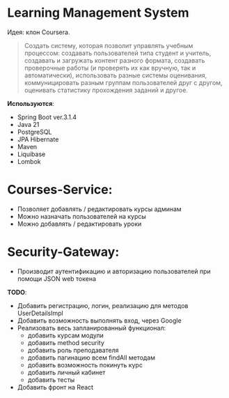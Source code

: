 # Learning Management System

Идея: клон Coursera. 
> Создать систему, которая позволит управлять учебным процессом: создавать пользователей типа студент и учитель, 
> создавать и загружать контент разного формата, создавать проверочные работы (и проверять их как вручную, так и 
> автоматически), использовать разные системы оценивания, коммуницировать разным группам пользователей друг с другом, 
> оценивать статистику прохождения заданий и другое.
 
**Используются**:
* Spring Boot ver.3.1.4
* Java 21
* PostgreSQL
* JPA Hibernate
* Maven
* Liquibase
* Lombok

# Courses-Service:
* Позволяет добавлять / редактировать курсы админам
* Можно назначать пользователей на курсы
* Можно добавлять / редактировать уроки

# Security-Gateway:
* Производит аутентификацию и авторизацию пользователей при помощи JSON web токена


**TODO**:
* Добавить регистрацию, логин, реализацию для методов UserDetailsImpl 
* Добавить возможность выполнять вход, через Google
* Реализовать весь запланированный функционал:
  * добавить курсам модули
  * добавить method security
  * добавить роль преподавателя
  * добавить пагинацию всем findAll методам
  * добавить возможность покинуть курс
  * добавить личный кабинет
  * добавить тесты
* Добавить фронт на React
